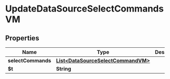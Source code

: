 

# UpdateDataSourceSelectCommandsVM


## Properties

| Name | Type | Description | Notes |
|------------ | ------------- | ------------- | -------------|
|**selectCommands** | [**List&lt;DataSourceSelectCommandVM&gt;**](DataSourceSelectCommandVM.md) |  |  |
|**$t** | **String** |  |  |



